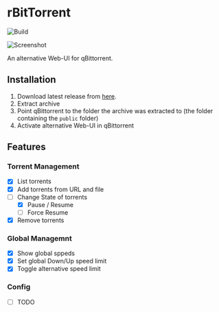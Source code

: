 # rBitTorrent

![Build](https://github.com/Stefan99353/rBitTorrent/workflows/Build/badge.svg?branch=master)

![Screenshot](https://user-images.githubusercontent.com/36468779/106188346-2732b780-61a7-11eb-8c81-33d81ec6e08c.jpeg)

An alternative Web-UI for qBittorrent.

## Installation

1. Download latest release from [here](https://github.com/Stefan99353/rBitTorrent/releases).
2. Extract archive
3. Point qBittorrent to the folder the archive was extracted to (the folder containing the `public` folder)
4. Activate alternative Web-UI in qBittorrent

## Features

### Torrent Management

- [x] List torrents
- [x] Add torrents from URL and file
- [ ] Change State of torrents
    - [x] Pause / Resume
    - [ ] Force Resume
- [x] Remove torrents

### Global Managemnt

- [x] Show global sppeds
- [x] Set global Down/Up speed limit
- [x] Toggle alternative speed limit

### Config

- [ ] TODO
